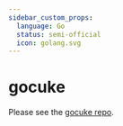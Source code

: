 ```yaml
---
sidebar_custom_props:
  language: Go
  status: semi-official
  icon: golang.svg
---
```


# gocuke

Please see the [gocuke repo](https://github.com/regen-network/gocuke).

